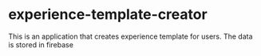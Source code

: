 # experience-template-creator

This is an application that creates experience template for users.
The data is stored in firebase
